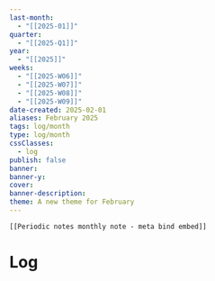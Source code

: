 ```yaml
---
last-month:
  - "[[2025-01]]"
quarter:
  - "[[2025-Q1]]"
year:
  - "[[2025]]"
weeks:
  - "[[2025-W06]]"
  - "[[2025-W07]]"
  - "[[2025-W08]]"
  - "[[2025-W09]]"
date-created: 2025-02-01
aliases: February 2025
tags: log/month
type: log/month
cssClasses:
  - log
publish: false
banner: 
banner-y: 
cover: 
banner-description: 
theme: A new theme for February
---
```


```meta-bind-embed
[[Periodic notes monthly note - meta bind embed]]
```

# Log
